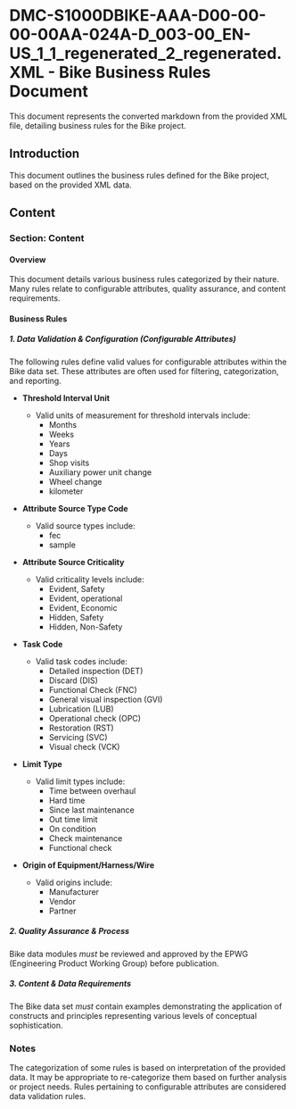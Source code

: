 # DMC-S1000DBIKE-AAA-D00-00-00-00AA-024A-D_003-00_EN-US_1_1_regenerated_2_regenerated.XML - Bike Business Rules Document

This document represents the converted markdown from the provided XML file, detailing business rules for the Bike project.

## Introduction

This document outlines the business rules defined for the Bike project, based on the provided XML data.

## Content

### Section: Content

#### Overview

This document details various business rules categorized by their nature. Many rules relate to configurable attributes, quality assurance, and content requirements.

#### Business Rules

##### 1. Data Validation & Configuration (Configurable Attributes)

The following rules define valid values for configurable attributes within the Bike data set. These attributes are often used for filtering, categorization, and reporting.

*   **Threshold Interval Unit**
    *   Valid units of measurement for threshold intervals include:
        *   Months
        *   Weeks
        *   Years
        *   Days
        *   Shop visits
        *   Auxiliary power unit change
        *   Wheel change
        *   kilometer

*   **Attribute Source Type Code**
    *   Valid source types include:
        *   fec
        *   sample

*   **Attribute Source Criticality**
    *   Valid criticality levels include:
        *   Evident, Safety
        *   Evident, operational
        *   Evident, Economic
        *   Hidden, Safety
        *   Hidden, Non-Safety

*   **Task Code**
    *   Valid task codes include:
        *   Detailed inspection (DET)
        *   Discard (DIS)
        *   Functional Check (FNC)
        *   General visual inspection (GVI)
        *   Lubrication (LUB)
        *   Operational check (OPC)
        *   Restoration (RST)
        *   Servicing (SVC)
        *   Visual check (VCK)

*   **Limit Type**
    *   Valid limit types include:
        *   Time between overhaul
        *   Hard time
        *   Since last maintenance
        *   Out time limit
        *   On condition
        *   Check maintenance
        *   Functional check

*   **Origin of Equipment/Harness/Wire**
    *   Valid origins include:
        *   Manufacturer
        *   Vendor
        *   Partner

##### 2. Quality Assurance & Process

Bike data modules *must* be reviewed and approved by the EPWG (Engineering Product Working Group) before publication.

##### 3. Content & Data Requirements

The Bike data set *must* contain examples demonstrating the application of constructs and principles representing various levels of conceptual sophistication.

### Notes

The categorization of some rules is based on interpretation of the provided data. It may be appropriate to re-categorize them based on further analysis or project needs. Rules pertaining to configurable attributes are considered data validation rules.